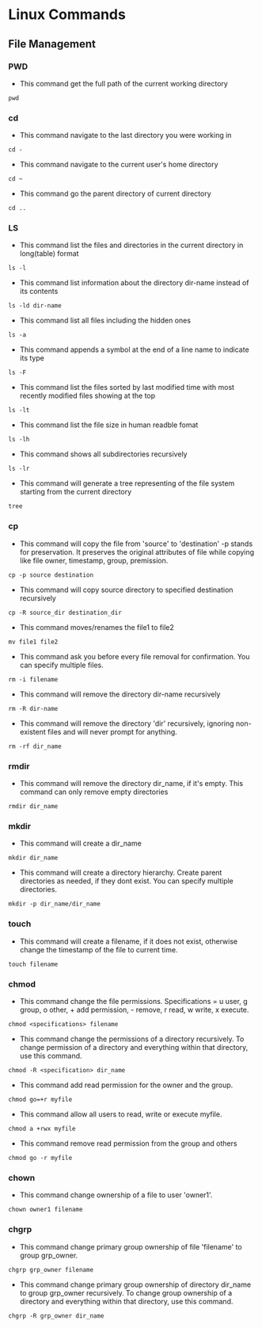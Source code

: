 # Linux Commands

## File Management 

### PWD

- This command get the full path of the current working directory
```
pwd
```

### cd

- This command navigate to the last directory you were working in

```
cd - 
```

- This command navigate to the current user's home directory 
```
cd ~
```

- This command go the parent directory of current directory 
```
cd .. 
```

### LS

- This command list the files and directories in the current directory in long(table) format 

```
ls -l
```

- This command list information about the directory dir-name instead of its contents 

```
ls -ld dir-name
```

- This command list all files including the hidden ones 

```
ls -a
```

- This command appends a symbol at the end of a line name to indicate its type

```
ls -F
```

- This command list the files sorted by last modified time with most recently modified files showing at the top
```
ls -lt
```

- This command list the file size in human readble fomat

```
ls -lh
```

- This command shows all subdirectories recursively

```
ls -lr
```

- This command will generate a tree representing of the file system starting from the current directory

```
tree
```

### cp

- This command will copy the file from 'source' to 'destination' -p stands for preservation. It preserves the original attributes of file while copying like file owner, timestamp, group, premission.

```
cp -p source destination
```

- This command will copy source directory to specified destination recursively

```
cp -R source_dir destination_dir 
```

- This command moves/renames the file1 to file2

```
mv file1 file2
```

- This command ask you before every file removal for confirmation. You can specify multiple files. 

```
rm -i filename
```

- This command will remove the directory dir-name recursively 

```
rm -R dir-name
```

- This command will remove the directory 'dir' recursively, ignoring non-existent files and will never prompt for anything.

```
rm -rf dir_name
```

### rmdir

- This command will remove the directory dir_name, if it's empty. This command can only remove empty directories

```
rmdir dir_name 
```

### mkdir

- This command will create a dir_name

```
mkdir dir_name
```

- This command will create a directory hierarchy. Create parent directories as needed, if they dont exist. You can specify multiple directories.

```
mkdir -p dir_name/dir_name
```

### touch

- This command will create a filename, if it does not exist, otherwise change the timestamp of the file to current time.

```
touch filename
```

### chmod

- This command change the file permissions. Specifications = u user, g group, o other, + add permission, - remove, r read, w write, x execute.

```
chmod <specifications> filename 
```

- This command change the permissions of a directory recursively. To change permission of a directory and everything within that directory, use this command. 

```
chmod -R <specification> dir_name
```

- This command add read permission for the owner and the group.

```
chmod go=+r myfile
```

- This command allow all users to read, write or execute myfile.

```
chmod a +rwx myfile
```

- This command remove read permission from the group and others

```
chmod go -r myfile
```

### chown

- This command change ownership of a file to user 'owner1'.

```
chown owner1 filename
```
### chgrp

- This command change primary group ownership of file 'filename' to group grp_owner.

```
chgrp grp_owner filename
```

- This command change primary group ownership of directory dir_name to group grp_owner recursively. To change group ownership of a directory and everything within that directory, use this command.

```
chgrp -R grp_owner dir_name
```
